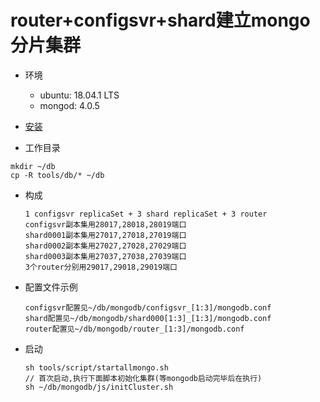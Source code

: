 router+configsvr+shard建立mongo分片集群
=======================================

* 环境
	* ubuntu: 18.04.1 LTS
	* mongod: 4.0.5

* [安装](https://docs.mongodb.com/manual/installation)

* 工作目录
```
mkdir ~/db
cp -R tools/db/* ~/db
```

* 构成
	```
	1 configsvr replicaSet + 3 shard replicaSet + 3 router
	configsvr副本集用28017,28018,28019端口
	shard0001副本集用27017,27018,27019端口
	shard0002副本集用27027,27028,27029端口
	shard0003副本集用27037,27038,27039端口
	3个router分别用29017,29018,29019端口
	```

* 配置文件示例  
	```
	configsvr配置见~/db/mongodb/configsvr_[1:3]/mongodb.conf
	shard配置见~/db/mongodb/shard000[1:3]_[1:3]/mongodb.conf
	router配置见~/db/mongodb/router_[1:3]/mongodb.conf
	```

* 启动
	```
	sh tools/script/startallmongo.sh
	// 首次启动,执行下面脚本初始化集群(等mongodb启动完毕后在执行)
	sh ~/db/mongodb/js/initCluster.sh
	```
